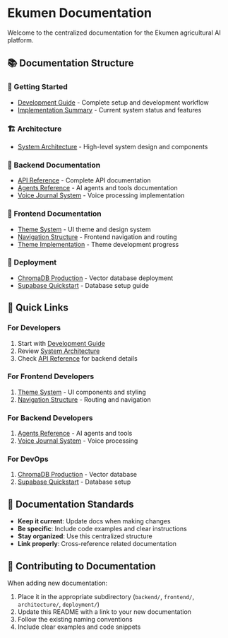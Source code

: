# Ekumen Documentation

Welcome to the centralized documentation for the Ekumen agricultural AI platform.

## 📚 Documentation Structure

### **🚀 Getting Started**
- [Development Guide](DEVELOPMENT_GUIDE.md) - Complete setup and development workflow
- [Implementation Summary](IMPLEMENTATION_SUMMARY.md) - Current system status and features

### **🏗️ Architecture**
- [System Architecture](architecture/SYSTEM_ARCHITECTURE.md) - High-level system design and components

### **🔧 Backend Documentation**
- [API Reference](backend/API_REFERENCE.md) - Complete API documentation
- [Agents Reference](backend/AGENTS_REFERENCE.md) - AI agents and tools documentation
- [Voice Journal System](backend/ENHANCED_VOICE_JOURNAL_SYSTEM.md) - Voice processing implementation

### **🎨 Frontend Documentation**
- [Theme System](frontend/THEME_SYSTEM_DOCS.md) - UI theme and design system
- [Navigation Structure](frontend/NAVIGATION_REORGANIZATION.md) - Frontend navigation and routing
- [Theme Implementation](frontend/THEME_IMPLEMENTATION_TRACKER.md) - Theme development progress

### **🚀 Deployment**
- [ChromaDB Production](backend/CHROMADB_PRODUCTION_STRATEGY.md) - Vector database deployment
- [Supabase Quickstart](backend/SUPABASE_QUICKSTART.md) - Database setup guide

## 🎯 Quick Links

### **For Developers**
1. Start with [Development Guide](DEVELOPMENT_GUIDE.md)
2. Review [System Architecture](architecture/SYSTEM_ARCHITECTURE.md)
3. Check [API Reference](backend/API_REFERENCE.md) for backend details

### **For Frontend Developers**
1. [Theme System](frontend/THEME_SYSTEM_DOCS.md) - UI components and styling
2. [Navigation Structure](frontend/NAVIGATION_REORGANIZATION.md) - Routing and navigation

### **For Backend Developers**
1. [Agents Reference](backend/AGENTS_REFERENCE.md) - AI agents and tools
2. [Voice Journal System](backend/ENHANCED_VOICE_JOURNAL_SYSTEM.md) - Voice processing

### **For DevOps**
1. [ChromaDB Production](backend/CHROMADB_PRODUCTION_STRATEGY.md) - Vector database
2. [Supabase Quickstart](backend/SUPABASE_QUICKSTART.md) - Database setup

## 📖 Documentation Standards

- **Keep it current**: Update docs when making changes
- **Be specific**: Include code examples and clear instructions
- **Stay organized**: Use this centralized structure
- **Link properly**: Cross-reference related documentation

## 🔄 Contributing to Documentation

When adding new documentation:
1. Place it in the appropriate subdirectory (`backend/`, `frontend/`, `architecture/`, `deployment/`)
2. Update this README with a link to your new documentation
3. Follow the existing naming conventions
4. Include clear examples and code snippets
